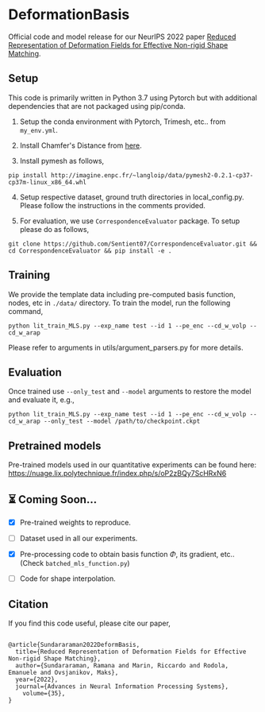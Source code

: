 # DeformationBasis
Official code and model release for our NeurIPS 2022 paper [Reduced Representation of Deformation Fields for Effective Non-rigid Shape Matching](https://arxiv.org/abs/2211.14604).

## Setup
This code is primarily written in Python 3.7 using Pytorch but with additional dependencies that are not packaged using pip/conda.

1. Setup the conda environment with Pytorch, Trimesh, etc.. from `my_env.yml`.

2. Install Chamfer's Distance from [here](https://github.com/ThibaultGROUEIX/ChamferDistancePytorch/tree/36f82e31d754caf7d409c83bdcf0d82d87d2fd55).

3. Install pymesh as follows,

```
pip install http://imagine.enpc.fr/~langloip/data/pymesh2-0.2.1-cp37-cp37m-linux_x86_64.whl
```

4. Setup respective dataset, ground truth directories in local_config.py. Please follow the instructions in the comments provided.

5. For evaluation, we use `CorrespondenceEvaluator` package. To setup please do as follows,

```
git clone https://github.com/Sentient07/CorrespondenceEvaluator.git && cd CorrespondenceEvaluator && pip install -e .
```

## Training
We provide the template data including pre-computed basis function, nodes, etc in `./data/` directory. To train the model, run the following command,

```
python lit_train_MLS.py --exp_name test --id 1 --pe_enc --cd_w_volp --cd_w_arap
```

Please refer to arguments in utils/argument_parsers.py for more details.

## Evaluation

Once trained use `--only_test` and `--model` arguments to restore the model and evaluate it, e.g.,

```
python lit_train_MLS.py --exp_name test --id 1 --pe_enc --cd_w_volp --cd_w_arap --only_test --model /path/to/checkpoint.ckpt
```


## Pretrained models

Pre-trained models used in our quantitative experiments can be found here: https://nuage.lix.polytechnique.fr/index.php/s/oP2zBQy7ScHRxN6 

## :hourglass_flowing_sand: Coming Soon...

- [x] Pre-trained weights to reproduce.

- [ ] Dataset used in all our experiments.

- [x] Pre-processing code to obtain basis function $`\Phi`$, its gradient, etc.. (Check `batched_mls_function.py`) 

- [ ] Code for shape interpolation.

## Citation

If you find this code useful, please cite our paper,

```

@article{Sundararaman2022DeformBasis,
  title={Reduced Representation of Deformation Fields for Effective Non-rigid Shape Matching},
  author={Sundararaman, Ramana and Marin, Riccardo and Rodola, Emanuele and Ovsjanikov, Maks},
  year={2022},
  journal={Advances in Neural Information Processing Systems},
 	volume={35},
}

```

